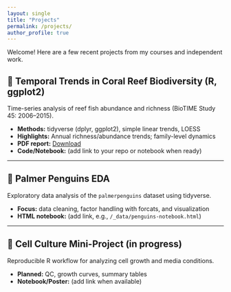 ```yaml
---
layout: single
title: "Projects"
permalink: /projects/
author_profile: true
---
```


Welcome! Here are a few recent projects from my courses and independent work.

## 🌊 Temporal Trends in Coral Reef Biodiversity (R, ggplot2)
Time-series analysis of reef fish abundance and richness (BioTIME Study 45: 2006–2015).  
- **Methods:** tidyverse (dplyr, ggplot2), simple linear trends, LOESS  
- **Highlights:** Annual richness/abundance trends; family-level dynamics  
- **PDF report:** [Download](/_data/Temporal_Trends_Coral_Reef_Biodiversity.pdf)
- **Code/Notebook:** (add link to your repo or notebook when ready)

---

## 🐧 Palmer Penguins EDA
Exploratory data analysis of the `palmerpenguins` dataset using tidyverse.  
- **Focus:** data cleaning, factor handling with forcats, and visualization  
- **HTML notebook:** (add link, e.g., `/_data/penguins-notebook.html`)

---

## 🧫 Cell Culture Mini-Project (in progress)
Reproducible R workflow for analyzing cell growth and media conditions.  
- **Planned:** QC, growth curves, summary tables  
- **Notebook/Poster:** (add link when available)